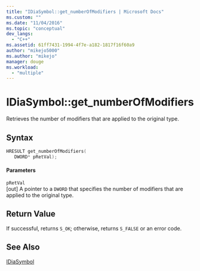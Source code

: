 ```yaml
---
title: "IDiaSymbol::get_numberOfModifiers | Microsoft Docs"
ms.custom: ""
ms.date: "11/04/2016"
ms.topic: "conceptual"
dev_langs: 
  - "C++"
ms.assetid: 61ff7431-1994-4f7e-a182-1817f16f60a9
author: "mikejo5000"
ms.author: "mikejo"
manager: douge
ms.workload: 
  - "multiple"
---
```

# IDiaSymbol::get_numberOfModifiers
Retrieves the number of modifiers that are applied to the original type.  
  
## Syntax  
  
```C++  
HRESULT get_numberOfModifiers(   
   DWORD* pRetVal);  
```  
  
#### Parameters  
 `pRetVal`  
 [out] A pointer to a `DWORD` that specifies the number of modifiers that are applied to the original type.  
  
## Return Value  
 If successful, returns `S_OK`; otherwise, returns `S_FALSE` or an error code.  
  
## See Also  
 [IDiaSymbol](../../debugger/debug-interface-access/idiasymbol.md)